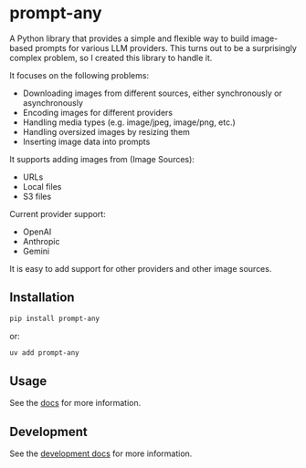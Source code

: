 # prompt-any

A Python library that provides a simple and flexible way to build image-based prompts for various LLM providers. This turns out to be a surprisingly complex problem, so I created this library to handle it.

It focuses on the following problems:
- Downloading images from different sources, either synchronously or asynchronously
- Encoding images for different providers
- Handling media types (e.g. image/jpeg, image/png, etc.)
- Handling oversized images by resizing them
- Inserting image data into prompts

It supports adding images from (Image Sources):
- URLs
- Local files
- S3 files

Current provider support:
- OpenAI
- Anthropic
- Gemini

It is easy to add support for other providers and other image sources.

## Installation

```bash
pip install prompt-any
```
or:

```bash
uv add prompt-any
```

## Usage

See the [docs](https://prompt-any.readthedocs.io/en/latest/) for more information.

## Development

See the [development docs](https://prompt-any.readthedocs.io/en/latest/development.html) for more information.

